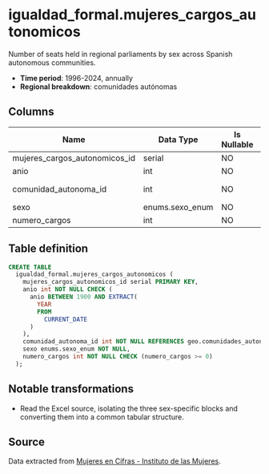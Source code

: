 # igualdad_formal.mujeres_cargos_autonomicos

Number of seats held in regional parliaments by sex across Spanish autonomous communities.

- **Time period**: 1996-2024, annually
- **Regional breakdown**: comunidades autónomas

## Columns

| Name | Data Type | Is Nullable | Description |
| --- | --- | --- | --- |
| mujeres_cargos_autonomicos_id | serial | NO | primary key |
| anio | int | NO | year |
| comunidad_autonoma_id | int | NO | references geo.comunidades_autonomas |
| sexo | enums.sexo_enum | NO | sex |
| numero_cargos | int | NO | number of seats |

## Table definition

```sql
CREATE TABLE
  igualdad_formal.mujeres_cargos_autonomicos (
    mujeres_cargos_autonomicos_id serial PRIMARY KEY,
    anio int NOT NULL CHECK (
      anio BETWEEN 1900 AND EXTRACT(
        YEAR
        FROM
          CURRENT_DATE
      )
    ),
    comunidad_autonoma_id int NOT NULL REFERENCES geo.comunidades_autonomas (comunidad_autonoma_id),
    sexo enums.sexo_enum NOT NULL,
    numero_cargos int NOT NULL CHECK (numero_cargos >= 0)
  );
```

## Notable transformations

- Read the Excel source, isolating the three sex-specific blocks and converting them into a common tabular structure.

## Source

Data extracted from <a href="https://www.inmujeres.gob.es/MujerCifras/PoderDecisiones/PoderLegislativo.htm" target="_blank">Mujeres en Cifras - Instituto de las Mujeres</a>.

